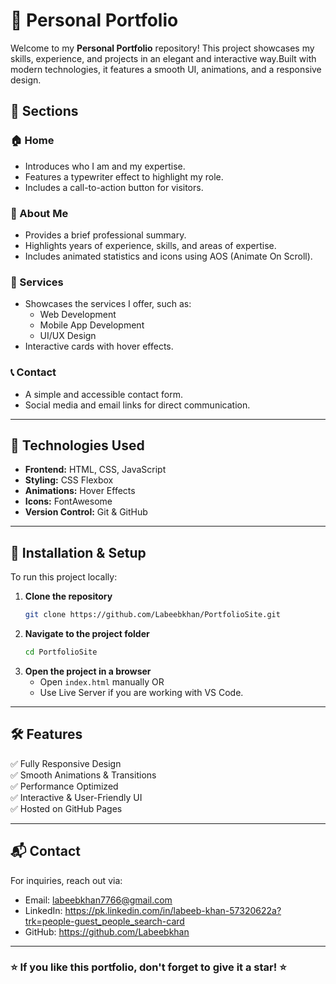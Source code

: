 # 🚀 Personal Portfolio

Welcome to my **Personal Portfolio** repository! This project showcases my skills, experience,
and projects in an elegant and interactive way.Built with modern technologies, 
it features a smooth UI, animations, and a responsive design.


## 📌 Sections

### **🏠 Home**
- Introduces who I am and my expertise.
- Features a typewriter effect to highlight my role.
- Includes a call-to-action button for visitors.

### **👤 About Me**
- Provides a brief professional summary.
- Highlights years of experience, skills, and areas of expertise.
- Includes animated statistics and icons using AOS (Animate On Scroll).

### **💼 Services**
- Showcases the services I offer, such as:
  - Web Development
  - Mobile App Development
  - UI/UX Design
- Interactive cards with hover effects.

### **📞 Contact**
- A simple and accessible contact form.
- Social media and email links for direct communication.

---

## 🔧 Technologies Used
- **Frontend:** HTML, CSS, JavaScript
- **Styling:** CSS Flexbox 
- **Animations:** Hover Effects
- **Icons:** FontAwesome
- **Version Control:** Git & GitHub

---

## 🚀 Installation & Setup
To run this project locally:

1. **Clone the repository**
   ```sh
   git clone https://github.com/Labeebkhan/PortfolioSite.git
   ```
2. **Navigate to the project folder**
   ```sh
   cd PortfolioSite
   ```
3. **Open the project in a browser**
   - Open `index.html` manually OR
   - Use Live Server if you are working with VS Code.

---

## 🛠️ Features
✅ Fully Responsive Design  
✅ Smooth Animations & Transitions  
✅ Performance Optimized  
✅ Interactive & User-Friendly UI  
✅ Hosted on GitHub Pages  

---


## 📬 Contact
For inquiries, reach out via:
- Email: labeebkhan7766@gmail.com
- LinkedIn: https://pk.linkedin.com/in/labeeb-khan-57320622a?trk=people-guest_people_search-card
- GitHub: https://github.com/Labeebkhan

---

### ⭐ If you like this portfolio, don't forget to give it a star! ⭐

